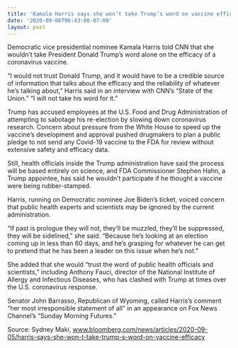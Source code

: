 ```yaml
---
title: 'Kamala Harris says she won’t take Trump’s word on vaccine efficacy'
date: '2020-09-06T06:43:00-07:00'
layout: post
---
```


Democratic vice presidential nominee Kamala Harris told CNN that she wouldn’t take President Donald Trump’s word alone on the efficacy of a coronavirus vaccine.

“I would not trust Donald Trump, and it would have to be a credible source of information that talks about the efficacy and the reliability of whatever he’s talking about,” Harris said in an interview with CNN’s “State of the Union.” “I will not take his word for it.”

Trump has accused employees at the U.S. Food and Drug Administration of attempting to sabotage his re-election by slowing down coronavirus research. Concern about pressure from the White House to speed up the vaccine’s development and approval pushed drugmakers to plan a public pledge to not send any Covid-19 vaccine to the FDA for review without extensive safety and efficacy data.

Still, health officials inside the Trump administration have said the process will be based entirely on science, and FDA Commissioner Stephen Hahn, a Trump appointee, has said he wouldn’t participate if he thought a vaccine were being rubber-stamped.

Harris, running on Democratic nominee Joe Biden’s ticket, voiced concern that public health experts and scientists may be ignored by the current administration.

“If past is prologue they will not, they’ll be muzzled, they’ll be suppressed, they will be sidelined,” she said. “Because he’s looking at an election coming up in less than 60 days, and he’s grasping for whatever he can get to pretend that he has been a leader on this issue when he’s not.”

She added that she would “trust the word of public health officials and scientists,” including Anthony Fauci, director of the National Institute of Allergy and Infectious Diseases, who has clashed with Trump at times over the U.S. coronavirus response.

Senator John Barrasso, Republican of Wyoming, called Harris’s comment “her most irresponsible statement of all” in an appearance on Fox News Channel’s “Sunday Morning Futures.”

Source: Sydney Maki, www.bloomberg.com/news/articles/2020-09-05/harris-says-she-won-t-take-trump-s-word-on-vaccine-efficacy